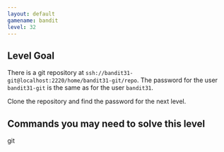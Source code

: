 ```yaml
---
layout: default
gamename: bandit
level: 32
---
```

Level Goal
----------
There is a git repository at `ssh://bandit31-git@localhost:2220/home/bandit31-git/repo`. The password for the user `bandit31-git` is the same as for the user `bandit31`.

Clone the repository and find the password for the next level.


Commands you may need to solve this level
-----------------------------------------
git

